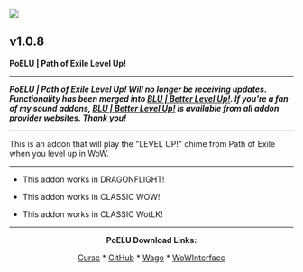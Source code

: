 [![](https://img.shields.io/static/v1?label=Donate&message=CashApp&color=brightgreen)](https://bit.ly/3fyxxSU)

v1.0.8
------------------------------

**PoELU | Path of Exile Level Up!**

------------------------------

***PoELU | Path of Exile Level Up! Will no longer be receiving updates. Functionality has been merged into [BLU | Better Level Up!](https://www.curseforge.com/wow/addons/blu-better-level-up "This link takes you to the Curseforge.com website, you may download it here and help support the developers."). If you're a fan of my sound addons, [BLU | Better Level Up!](https://www.curseforge.com/wow/addons/blu-better-level-up "This link takes you to the Curseforge.com website, you may download it here and help support the developers.") is available from all addon provider websites. Thank you!***

------------------------------

This is an addon that will play the "LEVEL UP!" chime from Path of Exile when you level up in WoW.

------------------------------

- This addon works in DRAGONFLIGHT!

- This addon works in CLASSIC WOW!

- This addon works in CLASSIC WotLK!

------------------------------
<div align="center">

**PoELU Download Links:**

[Curse](https://www.curseforge.com/wow/addons/poelu-path-of-exile-level-up "This link takes you to the Curseforge.com website, you may download it here and help support the developers.") * [GitHub](https://github.com/donniedice/PoELU "This link takes you to the GitHub.com website, you may download it here.") * [Wago](https://addons.wago.io/addons/poelu "This link takes you to the Wago.io website, you may download it here and help support the developers.") * [WoWInterface](https://www.wowinterface.com/downloads/info26262-PoELU-PathofExileLevelUp.html "This link takes you to the WoWInterface.com website, you may download it here.")

</div>
